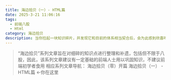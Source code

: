 ```yaml
---
title: 海边拾贝（一）- HTML篇
date: 2025-3-21 11:06:16
tags: 
  - 前端八股
  - Html
category: 海边拾贝 
description: 当你捡起一块知识碎片，并发现它和目前的体系相当契合后，会为此感到欣喜吗
---
```


>“海边拾贝”系列文章旨在对细碎的知识点进行整理和补遗，包括但不限于八股，因此，该系列文章建议有一定基础的前端人士用以巩固知识，不建议前端初学者食用
> 相应系列文章导航：
> 海边拾贝（零）开篇
> 海边拾贝（一） - HTML篇  <-你在这里


# 
